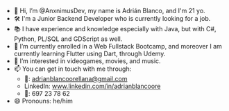 - 👋 Hi, I’m @AnxnimusDev, my name is Adrián Blanco, and I'm 21 yo.
- 🛠️ I'm a Junior Backend Developer who is currently looking for a job.
- 📚 I have experience and knowledge especially with Java, but with C#, Python, PL/SQL and GDScript as well.
- 🌱 I’m currently enrolled in a Web Fullstack Bootcamp, and moreover I am currently learning Flutter using Dart, through Udemy.
- 👀 I’m interested in videogames, movies, and music.
- 📫 You can get in touch with me through:
  - 📩: adrianblancoorellana@gmail.com
  - LinkedIn: www.linkedin.com/in/adrianblancoore
  - 📲: 697 23 78 62
- 😄 Pronouns: he/him

<!---
AnxnimusDev/AnxnimusDev is a ✨ special ✨ repository because its `README.md` (this file) appears on your GitHub profile.
You can click the Preview link to take a look at your changes.
--->
